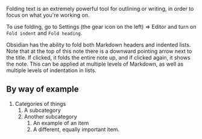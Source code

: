 Folding text is an extremely powerful tool for outlining or writing, in order to focus on what you're working on.

To use folding, go to Settings (the gear icon on the left) => Editor and turn on `Fold indent` and `Fold heading`.

Obsidian has the ability to fold both Markdown headers and indented lists. Note that at the top of this note there is a downward pointing arrow next to the title. If clicked, it folds the entire note up, and if clicked again, it shows the note. This can be applied at multiple levels of Markdown, as well as multiple levels of indentation in lists.

## By way of example

1. Categories of things
   1. A subcategory
   2. Another subcategory
      1. An example of an item
      2. A different, equally important item.
